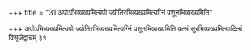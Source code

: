 +++
title = "31 अपोऽभिव्यख्यमित्यपो ज्योतिरभिव्यख्यमित्यग्निं पशूनभिव्यख्यमिति"

+++
अपोऽभिव्यख्यमित्यपो ज्योतिरभिव्यख्यमित्यग्निं पशूनभिव्यख्यमिति वत्सं सुरभिव्यख्यमित्यादित्यं विसृजेद्वाचम् ३१